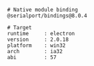     # Native module binding
    @serialport/bindings@8.0.4
    
    # Target
    runtime     : electron 
    version     : 2.0.18
    platform    : win32
    arch        : ia32
    abi         : 57
